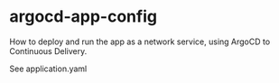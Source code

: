 # argocd-app-config
How to deploy and run the app as a network service, using ArgoCD to Continuous Delivery.

See application.yaml

